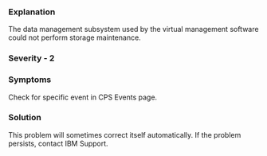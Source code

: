 ### Explanation

The data management subsystem used by the virtual management software could not perform storage maintenance.

### Severity - 2

### Symptoms

Check for specific event in CPS Events page.

### Solution
This problem will sometimes correct itself automatically. If the problem persists, contact IBM Support.